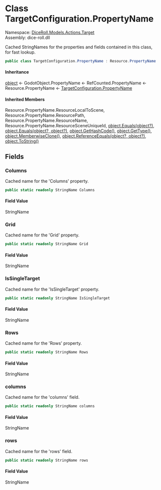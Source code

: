 # <a id="DiceRoll_Models_Actions_Target_TargetConfiguration_PropertyName"></a> Class TargetConfiguration.PropertyName

Namespace: [DiceRoll.Models.Actions.Target](DiceRoll.Models.Actions.Target.md)  
Assembly: dice\-roll.dll  

Cached StringNames for the properties and fields contained in this class, for fast lookup.

```csharp
public class TargetConfiguration.PropertyName : Resource.PropertyName
```

#### Inheritance

[object](https://learn.microsoft.com/dotnet/api/system.object) ← 
GodotObject.PropertyName ← 
RefCounted.PropertyName ← 
Resource.PropertyName ← 
[TargetConfiguration.PropertyName](DiceRoll.Models.Actions.Target.TargetConfiguration.PropertyName.md)

#### Inherited Members

Resource.PropertyName.ResourceLocalToScene, 
Resource.PropertyName.ResourcePath, 
Resource.PropertyName.ResourceName, 
Resource.PropertyName.ResourceSceneUniqueId, 
[object.Equals\(object?\)](https://learn.microsoft.com/dotnet/api/system.object.equals\#system\-object\-equals\(system\-object\)), 
[object.Equals\(object?, object?\)](https://learn.microsoft.com/dotnet/api/system.object.equals\#system\-object\-equals\(system\-object\-system\-object\)), 
[object.GetHashCode\(\)](https://learn.microsoft.com/dotnet/api/system.object.gethashcode), 
[object.GetType\(\)](https://learn.microsoft.com/dotnet/api/system.object.gettype), 
[object.MemberwiseClone\(\)](https://learn.microsoft.com/dotnet/api/system.object.memberwiseclone), 
[object.ReferenceEquals\(object?, object?\)](https://learn.microsoft.com/dotnet/api/system.object.referenceequals), 
[object.ToString\(\)](https://learn.microsoft.com/dotnet/api/system.object.tostring)

## Fields

### <a id="DiceRoll_Models_Actions_Target_TargetConfiguration_PropertyName_Columns"></a> Columns

Cached name for the 'Columns' property.

```csharp
public static readonly StringName Columns
```

#### Field Value

 StringName

### <a id="DiceRoll_Models_Actions_Target_TargetConfiguration_PropertyName_Grid"></a> Grid

Cached name for the 'Grid' property.

```csharp
public static readonly StringName Grid
```

#### Field Value

 StringName

### <a id="DiceRoll_Models_Actions_Target_TargetConfiguration_PropertyName_IsSingleTarget"></a> IsSingleTarget

Cached name for the 'IsSingleTarget' property.

```csharp
public static readonly StringName IsSingleTarget
```

#### Field Value

 StringName

### <a id="DiceRoll_Models_Actions_Target_TargetConfiguration_PropertyName_Rows"></a> Rows

Cached name for the 'Rows' property.

```csharp
public static readonly StringName Rows
```

#### Field Value

 StringName

### <a id="DiceRoll_Models_Actions_Target_TargetConfiguration_PropertyName_columns"></a> columns

Cached name for the 'columns' field.

```csharp
public static readonly StringName columns
```

#### Field Value

 StringName

### <a id="DiceRoll_Models_Actions_Target_TargetConfiguration_PropertyName_rows"></a> rows

Cached name for the 'rows' field.

```csharp
public static readonly StringName rows
```

#### Field Value

 StringName

